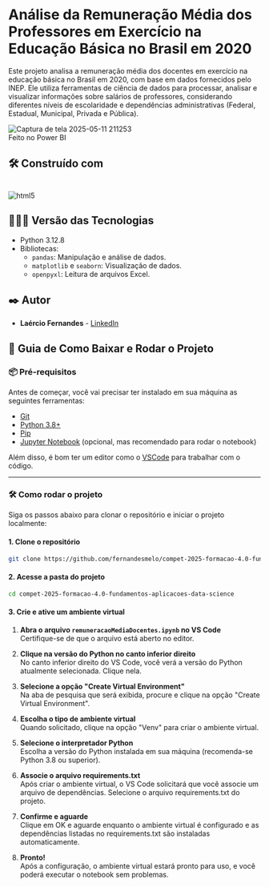 # Análise da Remuneração Média dos Professores em Exercício na Educação Básica no Brasil em 2020 
Este projeto analisa a remuneração média dos docentes em exercício na educação básica no Brasil em 2020, com base em dados fornecidos pelo INEP. Ele utiliza ferramentas de ciência de dados para processar, analisar e visualizar informações sobre salários de professores, considerando diferentes níveis de escolaridade e dependências administrativas (Federal, Estadual, Municipal, Privada e Pública).

![Captura de tela 2025-05-11 211253](https://github.com/user-attachments/assets/596ee073-98a3-4335-9daa-b36078fff4cd) <br>
Feito no Power BI

## 🛠️ Construído com

<div style="display: inline-block"><br/>
  <img align="center" alt="html5" src="https://img.shields.io/badge/Python-3776AB?style=for-the-badge&logo=python&logoColor=white" /> 
</div><br/>

## 👨🏽‍💻 Versão das Tecnologias

* Python 3.12.8
* Bibliotecas:
  * ```pandas```: Manipulação e análise de dados.
  * ```matplotlib``` e ```seaborn```: Visualização de dados.
  * ```openpyxl```: Leitura de arquivos Excel.

## ✒️ Autor

* **Laércio Fernandes** - [LinkedIn](https://www.linkedin.com/in/laercio-fernandes/)

## 🚀 Guia de Como Baixar e Rodar o Projeto

### 📦 Pré-requisitos

Antes de começar, você vai precisar ter instalado em sua máquina as seguintes ferramentas:

- [Git](https://git-scm.com)
- [Python 3.8+](https://www.python.org/downloads/)
- [Pip](https://pip.pypa.io/en/stable/installation/)
- [Jupyter Notebook](https://jupyter.org/install) (opcional, mas recomendado para rodar o notebook)

Além disso, é bom ter um editor como o [VSCode](https://code.visualstudio.com/) para trabalhar com o código.

---

### 🛠️ Como rodar o projeto

Siga os passos abaixo para clonar o repositório e iniciar o projeto localmente:

#### 1. Clone o repositório
```bash
git clone https://github.com/fernandesmelo/compet-2025-formacao-4.0-fundamentos-aplicacoes-data-science.git
```
#### 2. Acesse a pasta do projeto
```bash
cd compet-2025-formacao-4.0-fundamentos-aplicacoes-data-science
```

#### 3. Crie e ative um ambiente virtual
1. **Abra o arquivo ```remuneracaoMediaDocentes.ipynb``` no VS Code** <br>
Certifique-se de que o arquivo está aberto no editor.

2. **Clique na versão do Python no canto inferior direito** <br>
No canto inferior direito do VS Code, você verá a versão do Python atualmente selecionada. Clique nela.

3. **Selecione a opção "Create Virtual Environment"** <br>
Na aba de pesquisa que será exibida, procure e clique na opção "Create Virtual Environment".

4. **Escolha o tipo de ambiente virtual** <br>
Quando solicitado, clique na opção "Venv" para criar o ambiente virtual.

5. **Selecione o interpretador Python** <br>
Escolha a versão do Python instalada em sua máquina (recomenda-se Python 3.8 ou superior).

6. **Associe o arquivo requirements.txt** <br>
Após criar o ambiente virtual, o VS Code solicitará que você associe um arquivo de dependências. Selecione o arquivo requirements.txt do projeto.

7. **Confirme e aguarde** <br>
Clique em OK e aguarde enquanto o ambiente virtual é configurado e as dependências listadas no requirements.txt são instaladas automaticamente.

8. **Pronto!** <br>
Após a configuração, o ambiente virtual estará pronto para uso, e você poderá executar o notebook sem problemas.
